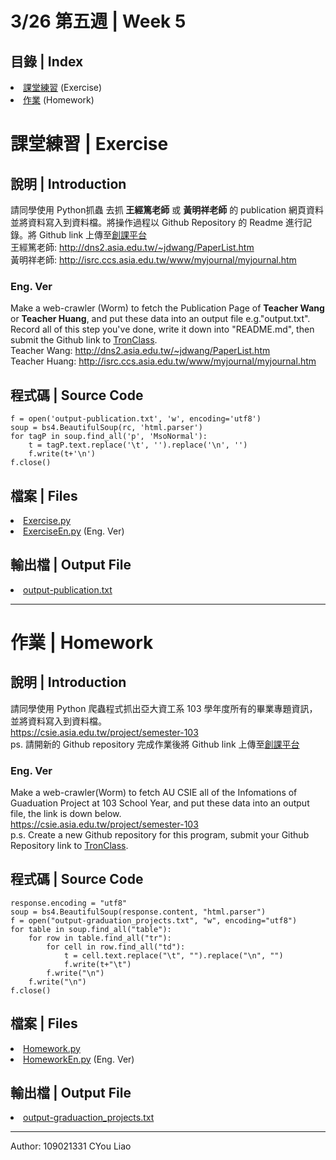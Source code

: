 # 3/26 第五週 | Week 5

## 目錄 | Index
<il>
    <li><a href="https://github.com/guoyang33/AU-1092-ACP-Sample/tree/main/Week5#課堂練習--exercise">課堂練習</a> (Exercise)</li>
    <li><a href="https://github.com/guoyang33/AU-1092-ACP-Sample/tree/main/Week5#作業--homework">作業</a> (Homework)</li>
</il>

# 課堂練習 | Exercise
## 說明 | Introduction
請同學使用 Python抓蟲 去抓 <b>王經篤老師</b> 或 <b>黃明祥老師</b> 的 publication 網頁資料並將資料寫入到資料檔。將操作過程以 Github Repository 的 Readme 進行記錄。將 Github link 上傳至<a href="https://tronclass.asia.edu.tw/">創課平台</a>
<br>
王經篤老師: <a href="http://dns2.asia.edu.tw/~jdwang/PaperList.htm">http://dns2.asia.edu.tw/~jdwang/PaperList.htm</a>
<br>
黃明祥老師: <a href="http://isrc.ccs.asia.edu.tw/www/myjournal/myjournal.htm">http://isrc.ccs.asia.edu.tw/www/myjournal/myjournal.htm</a>
<br>

### Eng. Ver
Make a web-crawler (Worm) to fetch the Publication Page of <b>Teacher Wang</b> or <b>Teacher Huang</b>, and put these data into an output file e.g."output.txt".
<br>
Record all of this step you've done, write it down into "README.md", then submit the Github link to <a href="https://tronclass.asia.edu.tw/">TronClass</a>.
<br>
Teacher Wang: <a href="http://dns2.asia.edu.tw/~jdwang/PaperList.htm">http://dns2.asia.edu.tw/~jdwang/PaperList.htm</a>
<br>
Teacher Huang: <a href="http://isrc.ccs.asia.edu.tw/www/myjournal/myjournal.htm">http://isrc.ccs.asia.edu.tw/www/myjournal/myjournal.htm</a>
<br>

## 程式碼 | Source Code
<pre>
<code>f = open('output-publication.txt', 'w', encoding='utf8')
soup = bs4.BeautifulSoup(rc, 'html.parser')
for tagP in soup.find_all('p', 'MsoNormal'):
    t = tagP.text.replace('\t', '').replace('\n', '')
    f.write(t+'\n')
f.close()
</code></pre>

## 檔案 | Files
<il>
    <li><a href="Exercise.py">Exercise.py</a></li>
    <li><a href="ExerciseEn.py">ExerciseEn.py</a> (Eng. Ver)</li>
</il>

## 輸出檔 | Output File
<il>
    <li><a href="output-publication.txt">output-publication.txt</a></li>
</il>

---
# 作業 | Homework
## 說明 | Introduction
請同學使用 Python 爬蟲程式抓出亞大資工系 103 學年度所有的畢業專題資訊，並將資料寫入到資料檔。
<br>
<a href="https://csie.asia.edu.tw/project/semester-103">https://csie.asia.edu.tw/project/semester-103</a>
<br>
ps. 請開新的 Github repository 完成作業後將 Github link 上傳至<a href="https://tronclass.asia.edu.tw/">創課平台</a>
<br>

### Eng. Ver
Make a web-crawler(Worm) to fetch AU CSIE all of the Infomations of Guaduation Project at 103 School Year, and put these data into an output file, the link is down below.
<br>
<a href="https://csie.asia.edu.tw/project/semester-103">https://csie.asia.edu.tw/project/semester-103</a>
<br>
p.s. Create a new Github repository for this program, submit your Github Repository link to <a href="https://tronclass.asia.edu.tw/">TronClass</a>.
<br>

## 程式碼 | Source Code
<pre>
<code>response.encoding = "utf8"
soup = bs4.BeautifulSoup(response.content, "html.parser")
f = open("output-graduation_projects.txt", "w", encoding="utf8")
for table in soup.find_all("table"):
    for row in table.find_all("tr"):
        for cell in row.find_all("td"):
            t = cell.text.replace("\t", "").replace("\n", "")
            f.write(t+"\t")
        f.write("\n")
    f.write("\n")
f.close()
</code></pre>

## 檔案 | Files
<il>
    <li><a href="Homework.py">Homework.py</a></li>
    <li><a href="HomeworkEn.py">HomeworkEn.py</a> (Eng. Ver)</li>
</il>

## 輸出檔 | Output File
<il>
    <li><a href="output-graduation_projects.txt">output-graduaction_projects.txt</a></li>
</il>

---
Author: 109021331 CYou Liao


<!--
# 3/26 Week 5: Crawler 1

Asia University 1092 Advanced Computer Programming 3/26-Week 5 Crawler

## Index

* [3/26 Week 5: 爬蟲1](#326-week-5-crawler-1)
    1. [課堂練習](#課堂練習-Week5)
        * [程式流程](#程式流程-課堂練習-Week5)
        * [程式碼](#程式碼-課堂練習-Week5)
        * [檔案](#檔案-課堂練習-Week5)
        * [輸出檔](#輸出檔-課堂練習-Week5)
    2. [作業](#作業-Week5)
        * [程式流程](#程式流程-作業-Week5)
        * [程式碼](#程式碼-作業-Week5)
        * [檔案](#檔案-作業-Week5)
        * [輸出檔](#輸出檔-作業-Week5)

## 課堂練習-Week5

### Introduction-課堂練習-Week5

請同學使用 Python抓蟲 去抓 王經篤老師 或 黃明祥老師的 publication 網頁資料並將資料寫入到資料檔。將操作過程以 Github Repository 的 Readme 進行記錄。將 Github link 上傳至系統

### 程式流程-課堂練習-Week5

1. 使用瀏覽器進入黃明祥老師的 publication [網頁](http://isrc.ccs.asia.edu.tw/www/myjournal/myjournal.htm)
2. 使用瀏覽器功能「檢視原始碼」以獲得網頁的Html結構
3. 將欲獲取資料之標籤名稱輸入進程式「Python」的bs4篩選條，如「soup.find_all('p', 'MsoNormal')」
4. 程式的寫入流程需配合網頁中欲獲取資料部分的HTML結構進行
5. 程式輸出「output-publication.txt」資料輸出檔

## 程式碼-課堂練習-Week5

~~~~python
import requests as reqs
from bs4 import BeautifulSoup

url = 'http://isrc.ccs.asia.edu.tw/www/myjournal/myjournal.htm' # 黃明祥老師的連結
r = reqs.get(url)
if r.status_code==200:
    r.encoding = 'big5'
    f = open('output-publication.txt', 'w', encoding='utf8')
    soup = BeautifulSoup(r.content, 'html.parser')
    for p in soup.find_all('p', 'MsoNormal'):
        f.write(p.text.replace('\t', '').replace('\n', '')+'\n')
    f.close()
~~~~

### 檔案-課堂練習-Week5

[Exercise.py](src/Exercise.py)

### 輸出檔-課堂練習-Week5

[output-publication.txt](src/output-publication.txt)

---

## 作業-Week5

### Introduction-作業-Week5

請同學使用 Python 爬蟲程式抓出亞大資工系 103 學年度所有的畢業專題資訊，並將資料寫入到資料檔。<https://csie.asia.edu.tw/project/semester-103> ps. 請開新的 Github repository 完成作業後將 Github link 上傳至系統

### 程式流程-作業-Week5

1. 使用瀏覽器進入[亞大資工系 103 學年度所有的畢業專題網站](https://csie.asia.edu.tw/project/semester-103)
2. 使用瀏覽器功能「檢視原始碼」以獲得網頁的HTML結構
3. 將欲獲取資料之標籤名稱輸入進程式「Python」的bs4篩選條，如「soup.find_all('div', 'tab-pane')」
4. 程式的寫入流程需配合網頁中欲獲取資料部分的HTML結構進行
5. 程式輸出「output-projects.txt」資料輸出檔

### 程式碼-作業-Week5

~~~~python
import requests as reqs
from bs4 import BeautifulSoup

url = 'https://csie.asia.edu.tw/project/semester-103'
r = reqs.get(url, verify=False)
if r.status_code==200:
    f = open('output-projects.txt', 'w', encoding='utf8')
    soup = BeautifulSoup(r.content, 'html.parser')
    for div in soup.find_all('div', 'tab-pane'):
        f.write(div.find('h2').text+'\n')
        for tr in div.find_all('tr'):
            for td in tr.find_all('td'):
                f.write(td.text.replace('\t', '').replace('\n', '')+'\t')
            f.write('\n')
        f.write('\n')
    f.close()
~~~~

### 檔案-作業-Week5

[Homework.py](src/Homework.py)

### 輸出檔-作業-Week5

[output-projects.txt](src/output-projects.txt)
-->
